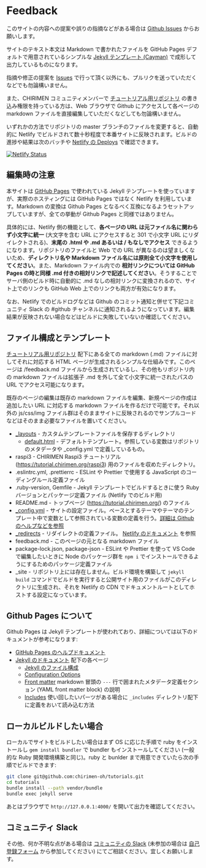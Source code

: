 # Feedback

このサイトの内容への提案や誤りの指摘などがある場合は [Github Issues](https://github.com/chirimen-oh/tutorials/issues) からお願いします。

サイトのテキスト本文は Markdown で書かれたファイルを GitHub Pages デフォルトで用意されているシンプルな [Jekyll テンプレート (Cayman)](https://github.com/pages-themes/cayman) で成形して出力しているものになります。

指摘や修正の提案を [Issues](https://github.com/chirimen-oh/tutorials/issues) で行って頂く以外にも、プルリクを送っていただくなどでも勿論構いません。

また、CHIRIMEN コミュニティメンバーで [チュートリアル用リポジトリ](https://github.com/chirimen-oh/tutorials/) の書き込み権限を持っている方は、Web ブラウザで Github にアクセスして各ページの markdown ファイルを直接編集していただくなどしても勿論構いません。

いずれかの方法でリポジトリの master ブランチのファイルを変更すると、自動的に Netlify でビルドされて数十秒程度で本番サイトに反映されます。ビルドの進捗や結果は次のバッチや [Netlify の Deploys](https://app.netlify.com/sites/tutorial-chirimen-org/deploys) で確認できます。

[![Netlify Status](https://api.netlify.com/api/v1/badges/c15b982d-99d8-471d-bbce-16b02399e255/deploy-status)](https://app.netlify.com/sites/tutorial-chirimen-org/deploys)

## 編集時の注意

本サイトは [GitHub Pages](https://help.github.com/articles/using-jekyll-as-a-static-site-generator-with-github-pages/) で使われている Jekyll テンプレートを使っていますが、実際のホスティングには GitHub Pages ではなく Netlify を利用しています。Markdown の変換は Github Pages となるべく互換になるようセットアップしていますが、全ての挙動が Github Pages と同様ではありません。

具体的には、Netlify 側の機能として、**各ページの URL は元ファイル名に関わらず小文字に統一** (大文字を含む URL にアクセスすると 301 で小文字 URL にリダイレクトされる)、**末尾の .html や .md あるいは / もなしでアクセス** できるようになります。リポジトリのファイルと Web での URL が異なるのは望ましくないため、**ディレクトリ名や Markdown ファイル名には原則全て小文字を使用してください**。また、Markdown ファイル内での **相対リンクについては GitHub Pages の時と同様 .md 付きの相対リンクで記述してください**。そうすることでサーバ側のビルド時に自動的に .md なしの相対リンクに変換されるので、サイト上でのリンクも GitHub Web 上でのリンクも両方が有効になります。

なお、Netlify でのビルドログなどは Github のコミット通知と併せて下記コミュニティ Slack の #github チャンネルに通知されるようになっています。編集結果が反映されない場合などはビルドに失敗していないか確認してください。

## ファイル構成とテンプレート

[チュートリアル用リポジトリ](https://github.com/chirimen-oh/tutorials/) 配下にある全ての markdown (.md) ファイルに対してそれに対応する HTML ページが生成されるシンプルな仕組みです。このページは /feedback.md ファイルから生成されているし、その他もリポジトリ内の markdown ファイルは拡張子 .md を外して全て小文字に統一されたパスの URL でアクセス可能になります。

既存のページの編集は既存の markdown ファイルを編集、新規ページの作成は追加したい URL に対応する markdown ファイルを作るだけで可能です。それ以外の js/css/img ファイル群はそのままサイトに反映されるのでサンプルコードなどはそのまま必要なファイルを置いてください。

* [_layouts](https://github.com/chirimen-oh/tutorials/tree/master/_layouts) - カスタムテンプレートファイルを保存するディレクトリ
  * [default.html](https://github.com/chirimen-oh/tutorials/blob/master/_layouts/default.html) - デフォルトテンプレート。参照している変数はリポジトリのメタデータや _config.yml で定義しているもの。
* raspi3 - CHIRIMEN Raspi3 チュートリアル (https://tutorial.chirimen.org/raspi3) 用のファイルを収めたディレクトリ。
* .eslintrc.yml, .prettierrc - ESLint や Prettier で使用する JavaScript のコーディングルール定義ファイル
* .ruby-version, Gemfile - Jekyll テンプレートでビルドするときに使う Ruby バージョンとパッケージ定義ファイル (Netlify でのビルド用)
* README.md - トップページ (https://tutorial.chirimen.org/) のファイル
* [_config.yml](https://github.com/chirimen-oh/tutorials/blob/master/_config.yml) - サイトの設定ファイル。ベースとするテーマやテーマのテンプレート中で変数として参照されている変数の定義を行う。[詳細は Github のヘルプなどを参照](https://help.github.com/articles/configuring-jekyll/)
* [_redirects](https://github.com/chirimen-oh/tutorials/blob/master/_redirects) - リダイレクトの定義ファイル。 [Netlify のドキュメント](https://www.netlify.com/docs/redirects/) を参照
* feedback.md - このページの元となる markdown ファイル
* package-lock.json, package-json - ESLint や Prettier を使って VS Code で編集したいときに Node のパッケージ群を `npm i` でインストールできるようにするためのパッケージ定義ファイル
* _site - リポジトリ上には存在しません。ビルド環境を構築して `jekyll build` コマンドでビルドを実行すると公開サイト用のファイルがこのディレクトリに生成され、それを Netlify の CDN でドキュメントルートとしてホストする設定になっています。

## Github Pages について

Github Pages は Jekyll テンプレートが使われており、詳細については以下のドキュメントが参考になります:

* [GitHub Pages のヘルプドキュメント](https://help.github.com/articles/using-jekyll-as-a-static-site-generator-with-github-pages/)
* [Jekyll のドキュメント](https://jekyllrb.com/docs/) 配下の各ページ
  * [Jekyll のファイル構成](https://jekyllrb.com/docs/structure/)
  * [Configuration Options](https://jekyllrb.com/docs/configuration/options/)
  * [Front matter](https://jekyllrb.com/docs/front-matter/) markdown 冒頭の `---` 行で囲まれたメタデータ定義セクション (YAML front matter block) の説明
  * [Includes](https://jekyllrb.com/docs/includes/) 使い回したいパーツがある場合に `_includes` ディレクトリ配下に定義をおいて読み込む方法

## ローカルビルドしたい場合

ローカルでサイトをビルドしたい場合はまず OS に応じた手順で ruby をインストールし `gem install bundler` で bundler もインストールしてください (一般的な Ruby 開発環境構築と同じ)。ruby と bunlder まで用意できていたら次の手順でビルドできます:

```sh
git clone git@github.com:chirimen-oh/tutorials.git
cd tutorials
bundle install --path vendor/bundle
bundle exec jekyll serve
```

あとはブラウザで `http://127.0.0.1:4000/` を開いて出力を確認してください。

## コミュニティ Slack

その他、何か不明な点がある場合は [コミュニティの Slack](https://chirimen-oh.slack.com/) (未参加の場合は [自己登録フォーム](https://docs.google.com/forms/d/1GzkGfCcsRn4A6-uHPsLu2LszkqKcNJ3sFI4XRishHsE/viewform) から参加してください) にてご相談ください。宜しくお願いします。
